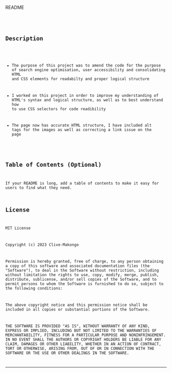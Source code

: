 README

# <Code Optimisation>

## Description

- The purpose of this project was to amend the code for the purpose of search engine optimisation, user accessibility and consolidating HTML and CSS elements for readabilty and proper logical structure

- I worked on this project in order to improve my understanding of HTML's syntax and logical structure, as well as to best understand how to use CSS selectors for code readibility

- The page now has accurate HTML structure, I have included alt tags for the images as well as correcting a link issue on the page


## Table of Contents (Optional)

If your README is long, add a table of contents to make it easy for users to find what they need.


## License

MIT License

Copyright (c) 2023 Clive-Makongo

Permission is hereby granted, free of charge, to any person obtaining a copy
of this software and associated documentation files (the "Software"), to deal
in the Software without restriction, including without limitation the rights
to use, copy, modify, merge, publish, distribute, sublicense, and/or sell
copies of the Software, and to permit persons to whom the Software is
furnished to do so, subject to the following conditions:

The above copyright notice and this permission notice shall be included in all
copies or substantial portions of the Software.

THE SOFTWARE IS PROVIDED "AS IS", WITHOUT WARRANTY OF ANY KIND, EXPRESS OR
IMPLIED, INCLUDING BUT NOT LIMITED TO THE WARRANTIES OF MERCHANTABILITY,
FITNESS FOR A PARTICULAR PURPOSE AND NONINFRINGEMENT. IN NO EVENT SHALL THE
AUTHORS OR COPYRIGHT HOLDERS BE LIABLE FOR ANY CLAIM, DAMAGES OR OTHER
LIABILITY, WHETHER IN AN ACTION OF CONTRACT, TORT OR OTHERWISE, ARISING FROM,
OUT OF OR IN CONNECTION WITH THE SOFTWARE OR THE USE OR OTHER DEALINGS IN THE
SOFTWARE.
               
---